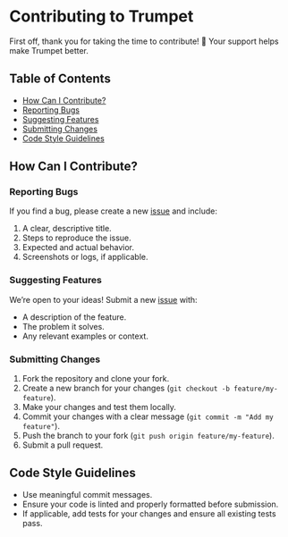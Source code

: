 # Contributing to Trumpet

First off, thank you for taking the time to contribute! 🎉 Your support helps make Trumpet better.

## Table of Contents
- [How Can I Contribute?](#how-can-i-contribute)
- [Reporting Bugs](#reporting-bugs)
- [Suggesting Features](#suggesting-features)
- [Submitting Changes](#submitting-changes)
- [Code Style Guidelines](#code-style-guidelines)

## How Can I Contribute?

### Reporting Bugs
If you find a bug, please create a new [issue](https://github.com/devjoseruiz/trumpet-mvc-framework/issues) and include:
1. A clear, descriptive title.
2. Steps to reproduce the issue.
3. Expected and actual behavior.
4. Screenshots or logs, if applicable.

### Suggesting Features
We’re open to your ideas! Submit a new [issue](https://github.com/devjoseruiz/trumpet-mvc-framework/issues) with:
- A description of the feature.
- The problem it solves.
- Any relevant examples or context.

### Submitting Changes
1. Fork the repository and clone your fork.
2. Create a new branch for your changes (`git checkout -b feature/my-feature`).
3. Make your changes and test them locally.
4. Commit your changes with a clear message (`git commit -m "Add my feature"`).
5. Push the branch to your fork (`git push origin feature/my-feature`).
6. Submit a pull request.

## Code Style Guidelines
- Use meaningful commit messages.
- Ensure your code is linted and properly formatted before submission.
- If applicable, add tests for your changes and ensure all existing tests pass.
